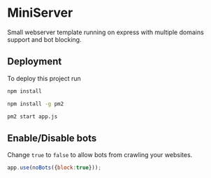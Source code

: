 # MiniServer

Small webserver template running on express with multiple domains support and bot blocking.

## Deployment

To deploy this project run

```bash
npm install
```

```bash
npm install -g pm2
```

```bash
pm2 start app.js
```
## Enable/Disable bots

Change `true` to `false` to allow bots from crawling your websites.

```javascript
app.use(noBots({block:true}));
```
